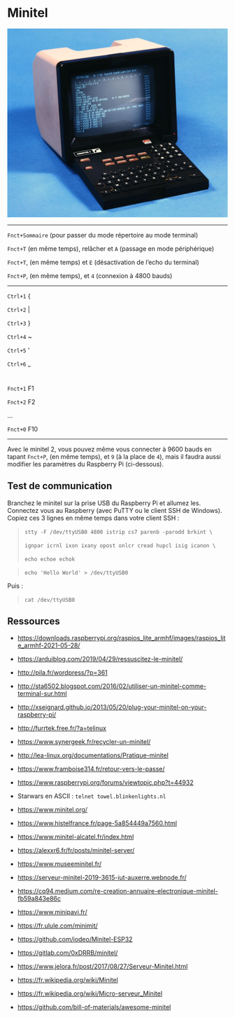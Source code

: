 # Minitel

![image text](files/minitel1.jpg "Minitel 1")

---

`Fnct+Sommaire` (pour passer du mode répertoire au mode terminal)

`Fnct+T` (en même temps), relâcher et `A` (passage en mode périphérique)

`Fnct+T`, (en même temps) et `E` (désactivation de l’echo du terminal)

`Fnct+P`, (en même temps), et `4` (connexion à 4800 bauds)

---

`Ctrl+1`  {

`Ctrl+2`  |

`Ctrl+3`  }

`Ctrl+4`  ~

`Ctrl+5`  '

`Ctrl+6`  _

#

`Fnct+1` F1

`Fnct+2` F2

...

`Fnct+0` F10

---

Avec le minitel 2, vous pouvez même vous connecter à 9600 bauds en tapant `Fnct+P`, (en même temps), et `9` (à la place de `4`), mais il faudra aussi modifier les paramètres du Raspberry Pi (ci-dessous).



## Test de communication

Branchez le minitel sur la prise USB du Raspberry Pi et allumez les. Connectez vous au Raspberry (avec PuTTY ou le client SSH de Windows).
Copiez ces 3 lignes en même temps dans votre client SSH :



> `stty -F /dev/ttyUSB0 4800 istrip cs7 parenb -parodd brkint \`
> 
> `ignpar icrnl ixon ixany opost onlcr cread hupcl isig icanon \`
> 
> `echo echoe echok`

> `echo 'Hello World' > /dev/ttyUSB0`


 Puis :

> `cat /dev/ttyUSB0`



## Ressources

- https://downloads.raspberrypi.org/raspios_lite_armhf/images/raspios_lite_armhf-2021-05-28/

- https://arduiblog.com/2019/04/29/ressuscitez-le-minitel/

- http://pila.fr/wordpress/?p=361

- http://sta6502.blogspot.com/2016/02/utiliser-un-minitel-comme-terminal-sur.html

- http://xseignard.github.io/2013/05/20/plug-your-minitel-on-your-raspberry-pi/

- http://furrtek.free.fr/?a=telinux

- https://www.synergeek.fr/recycler-un-minitel/

- http://lea-linux.org/documentations/Pratique-minitel

- https://www.framboise314.fr/retour-vers-le-passe/

- https://www.raspberrypi.org/forums/viewtopic.php?t=44932

- Starwars en ASCII :
`telnet towel.blinkenlights.nl`


- https://www.minitel.org/

- https://www.histelfrance.fr/page-5a854449a7560.html

- https://www.minitel-alcatel.fr/index.html

- https://alexxr6.fr/fr/posts/minitel-server/

- https://www.museeminitel.fr/

- https://serveur-minitel-2019-3615-iut-auxerre.webnode.fr/

- https://cq94.medium.com/re-creation-annuaire-electronique-minitel-fb59a843e86c

- https://www.minipavi.fr/

- https://fr.ulule.com/minimit/

- https://github.com/iodeo/Minitel-ESP32

- https://gitlab.com/0xDRRB/minitel/

- https://www.jelora.fr/post/2017/08/27/Serveur-Minitel.html

- https://fr.wikipedia.org/wiki/Minitel

- https://fr.wikipedia.org/wiki/Micro-serveur_Minitel

- https://github.com/bill-of-materials/awesome-minitel
